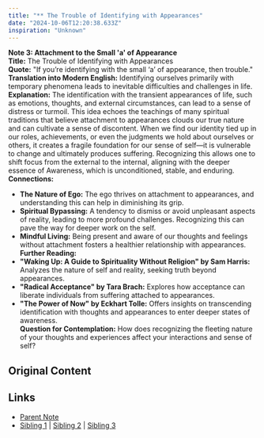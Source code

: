 ```yaml
---
title: "** The Trouble of Identifying with Appearances"
date: "2024-10-06T12:20:38.633Z"
inspiration: "Unknown"
---
```


  

**Note 3: Attachment to the Small 'a' of Appearance**  
**Title:** The Trouble of Identifying with Appearances  
**Quote:** "If you’re identifying with the small ‘a’ of appearance, then trouble."  
**Translation into Modern English:** Identifying ourselves primarily with temporary phenomena leads to inevitable difficulties and challenges in life.  
**Explanation:** The identification with the transient appearances of life, such as emotions, thoughts, and external circumstances, can lead to a sense of distress or turmoil. This idea echoes the teachings of many spiritual traditions that believe attachment to appearances clouds our true nature and can cultivate a sense of discontent. When we find our identity tied up in our roles, achievements, or even the judgments we hold about ourselves or others, it creates a fragile foundation for our sense of self—it is vulnerable to change and ultimately produces suffering. Recognizing this allows one to shift focus from the external to the internal, aligning with the deeper essence of Awareness, which is unconditioned, stable, and enduring.  
**Connections:**  
- **The Nature of Ego:** The ego thrives on attachment to appearances, and understanding this can help in diminishing its grip.  
- **Spiritual Bypassing:** A tendency to dismiss or avoid unpleasant aspects of reality, leading to more profound challenges. Recognizing this can pave the way for deeper work on the self.  
- **Mindful Living:** Being present and aware of our thoughts and feelings without attachment fosters a healthier relationship with appearances.  
**Further Reading:**  
- **"Waking Up: A Guide to Spirituality Without Religion" by Sam Harris:** Analyzes the nature of self and reality, seeking truth beyond appearances.  
- **"Radical Acceptance" by Tara Brach:** Explores how acceptance can liberate individuals from suffering attached to appearances.  
- **"The Power of Now" by Eckhart Tolle:** Offers insights on transcending identification with thoughts and appearances to enter deeper states of awareness.  
**Question for Contemplation:** How does recognizing the fleeting nature of your thoughts and experiences affect your interactions and sense of self?  



## Original Content



## Links

- [Parent Note](/parent-note.md)
- [Sibling 1](/zettel1.md) | [Sibling 2](/zettel2.md) | [Sibling 3](/zettel3.md)
